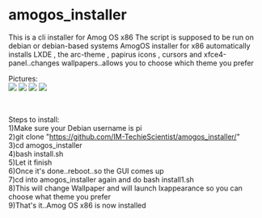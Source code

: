 # amogos_installer
This is a cli installer for Amog OS x86
The script is supposed to be run on debian or debian-based systems
AmogOS installer for x86 automatically installs LXDE , the arc-theme , papirus icons , cursors and xfce4-panel..changes wallpapers..allows you to choose which theme you prefer

Pictures: <br>
<img src="https://user-images.githubusercontent.com/84835176/125793821-bef3c323-1b26-4439-8b39-c5bed344239a.png">
<img src="https://user-images.githubusercontent.com/84835176/125793907-19e1eb56-c16f-4d31-9730-f681d2093653.png">
<img src="https://user-images.githubusercontent.com/84835176/125793948-a1555617-3d6b-4ed1-af9b-865b82784c71.png">
<img src="https://user-images.githubusercontent.com/84835176/125793958-b242156a-0b8b-4ea1-82cc-aa781f32a9a9.png">



<br>

Steps to install: <br>
1)Make sure your Debian username is pi <br> 
2)git clone "https://github.com/IM-TechieScientist/amogos_installer/" <br> 
3)cd amogos_installer <br>
4)bash install.sh <br>
5)Let it finish <br>
6)Once it's done..reboot..so the GUI comes up <br> 
7)cd into amogos_installer again and do bash install1.sh <br>
8)This will change Wallpaper and will launch lxappearance so you can choose what theme you prefer <br>
9)That's it..Amog OS x86 is now installed
